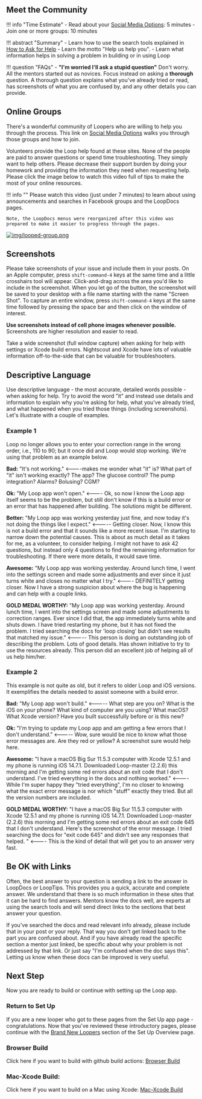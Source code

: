 ## Meet the Community

!!! info "Time Estimate"
    - Read about your [Social Media Options](../intro/loopdocs-how-to.md#how-to-find-help): 5 minutes
    - Join one or more groups: 10 minutes

!!! abstract "Summary"
    - Learn how to use the search tools explained in [How to Ask for Help](../intro/loopdocs-how-to.md#how-to-ask-for-help)
    - Learn the motto "Help us help you".
    - Learn what information helps in solving a problem in building or in using Loop

!!! question "FAQs"
    - **"I'm worried I'll ask a stupid question"** Don't worry. All the mentors started out as novices. Focus instead on asking a **thorough** question. A thorough question explains what you've already tried or read, has screenshots of what you are confused by, and any other details you can provide.

## Online Groups

There's a wonderful community of Loopers who are willing to help you through the process. This link on [Social Media Options](../intro/loopdocs-how-to.md#how-to-find-help) walks you through those groups and how to join.

Volunteers provide the Loop help found at these sites. None of the people are paid to answer questions or spend time troubleshooting. They simply want to help others. Please decrease their support burden by doing your homework and providing the information they need when requesting help. Please click the image below to watch this video full of tips to make the most of your online resources.

!!! info ""
    Please watch this video (just under 7 minutes) to learn about using announcements and searches in Facebook groups and the LoopDocs pages.

    Note, the LoopDocs menus were reorganized after this video was prepared to make it easier to progress through the pages.   

[![img/looped-group.png](img/looped-group.png)](https://youtu.be/_vSN6C-Uo04)

## Screenshots

Please take screenshots of your issue and include them in your posts. On an Apple computer, press `shift-command-4` keys at the same time and a little crosshairs tool will appear. Click-and-drag across the area you'd like to include in the screenshot. When you let go of the button, the screenshot will be saved to your desktop with a file name starting with the name "Screen Shot". To capture an entire window, press `shift-command-4` keys at the same time followed by pressing the space bar and then click on the window of interest.  

**Use screenshots instead of cell phone images whenever possible.** Screenshots are higher resolution and easier to read.

Take a wide screenshot (full window capture) when asking for help with settings or Xcode build errors. Nightscout and Xcode have lots of valuable information off-to-the-side that can be valuable for troubleshooters.

## Descriptive Language

Use descriptive language - the most accurate, detailed words possible - when asking for help. Try to avoid the word "it" and instead use details and information to explain why you're asking for help, what you've already tried, and what happened when you tried those things (including screenshots). Let's illustrate with a couple of examples.

### Example 1

Loop no longer allows you to enter your correction range in the wrong order, i.e., 110 to 90; but it once did and Loop would stop working. We're using that problem as an example below. 

**Bad:** "It's not working." <----makes me wonder what "it" is? What part of "it" isn't working exactly? The app? The glucose control? The pump integration? Alarms? Bolusing? CGM?

**Ok:** "My Loop app won't open." <---- Ok, so now I know the Loop app itself seems to be the problem, but still don't know if this is a build error or an error that has happened after building. The solutions might be different.

**Better:** "My Loop app was working yesterday just fine, and now today it's not doing the things like I expect." <----- Getting closer. Now, I know this is not a build error and that it sounds like a more recent issue. I'm starting to narrow down the potential causes. This is about as much detail as it takes for me, as a volunteer, to consider helping. I might not have to ask 42 questions, but instead only 4 questions to find the remaining information for troubleshooting. If there were more details, it would save time.

**Awesome:** "My Loop app was working yesterday. Around lunch time, I went into the settings screen and made some adjustments and ever since it just turns white and closes no matter what I try." <---- DEFINITELY getting closer. Now I have a strong suspicion about where the bug is happening and can help with a couple links.

**GOLD MEDAL WORTHY:** "My Loop app was working yesterday. Around lunch time, I went into the settings screen and made some adjustments to correction ranges. Ever since I did that, the app immediately turns white and shuts down. I have tried restarting my phone, but it has not fixed the problem. I tried searching the docs for 'loop closing' but didn't see results that matched my issue." <----- This person is doing an outstanding job of describing the problem. Lots of good details. Has shown initiative to try to use the resources already. This person did an excellent job of helping all of us help him/her.

### Example 2

This example is not quite as old, but it refers to older Loop and iOS versions. It exemplifies the details needed to assist someone with a build error.

**Bad:** "My Loop app won't build." <----- What step are you on? What is the iOS on your phone? What kind of computer are you using? What macOS? What Xcode version? Have you built successfully before or is this new?

**Ok:** "I'm trying to update my Loop app and am getting a few errors that I don't understand." <----- Wow, sure would be nice to know what those error messages are. Are they red or yellow? A screenshot sure would help here.

**Awesome:** "I have a macOS Big Sur 11.5.3 computer with Xcode 12.5.1 and my phone is running iOS 14.7.1. Downloaded Loop-master (2.2.6) this morning and I'm getting some red errors about an exit code that I don't understand. I've tried everything in the docs and nothing worked." <---- While I'm super happy they "tried everything", I'm no closer to knowing what the exact error message is nor which "stuff" exactly they tried. But all the version numbers are included.

**GOLD MEDAL WORTHY:** "I have a macOS Big Sur 11.5.3 computer with Xcode 12.5.1 and my phone is running iOS 14.7.1. Downloaded Loop-master (2.2.6) this morning and I'm getting some red errors about an exit code 645 that I don't understand. Here's the screenshot of the error message. I tried searching the docs for "exit code 645" and didn't see any responses that helped. " <---- This is the kind of detail that will get you to an answer very fast.

## Be OK with Links

Often, the best answer to your question is sending a link to the answer in LoopDocs or LoopTips.  This provides you a quick, accurate and complete answer. We understand that there is so much information in these sites that it can be hard to find answers.  Mentors know the docs well, are experts at using the search tools and will send direct links to the sections that best answer your question.

If you've searched the docs and read relevant info already, please include that in your post or your reply. That way you don't get linked back to the part you are confused about. And if you have already read the specific section a mentor just linked, be specific about why your problem is not addressed by that link.  Or just say "I'm confused when the doc says this". Letting us know when these docs can be improved is very useful.

## Next Step

Now you are ready to build or continue with setting up the Loop app.

### Return to Set Up

If you are a new looper who got to these pages from the Set Up app page - congratulations. Now that you've reviewed these introductory pages, please continue with the [Brand New Loopers](../loop-3/loop-3-overview.md#brand-new-loopers) section of the Set Up Overview page.

### Browser Build

Click here if you want to build with github build actions: [Browser Build](../gh-actions/gh-overview.md)

### Mac-Xcode Build:

Click here if you want to build on a Mac using Xcode: [Mac-Xcode Build](../build/overview.md)

